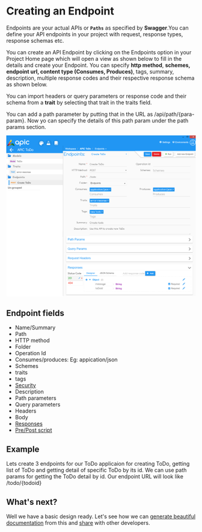 # Creating an Endpoint

Endpoints are your actual APIs or **`Paths`** as specified by **Swagger**.You can define your API endpoints in your project with request, response types, response schemas etc.

You can create an API Endpoint by clicking on the Endpoints option in your Project Home page which will open a view as shown below to fill in the details and create your Endpoint. You can specify **http method**, **schemes, endpoint url, content type \(Consumes, Produces\)**, tags, summary, description, multiple response codes and their respective response schema as shown below.

You can import headers or query parameters or response code and their schema from a **trait** by selecting that trait in the traits field.

You can add a path parameter by putting that in the URL as /api/path/{para-param}. Now yo can specify the details of this path param under the path params section.

![](../.gitbook/assets/apic-create-endpoint%20%281%29.PNG)

## Endpoint fields

* Name/Summary
* Path
* HTTP method
* Folder
* Operation Id
* Consumes/produces: Eg: appication/json
* Schemes
* traits
* tags
* [Security](api-security-definitions.md)
* Description
* Path parameters
* Query parameters
* Headers
* Body
* [Responses](write-api-tests-starting-from-design-phase.md)
* [Pre/Post script](write-api-tests-starting-from-design-phase.md)

## Example

Lets create 3 endpoints for our ToDo applicaion for creating ToDo, getting list of ToDo and getting detail of specific ToDo by its id. We can use path params for getting the ToDo detail by id. Our endpoint URL will look like /todo/{todoid}

## What's next?

Well we have a basic design ready. Let's see how we can [generate beautiful documentation](export-docs.md) from this and [share](export-docs.md) with other developers.

